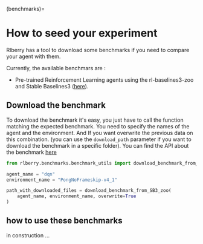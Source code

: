 (benchmarks)=

# How to seed your experiment

Rlberry has a tool to download some benchmarks if you need to compare your agent with them.

Currently, the available benchmars are :
 - Pre-trained Reinforcement Learning agents using the rl-baselines3-zoo and Stable Baselines3 ([here](https://github.com/DLR-RM/rl-trained-agents)).

## Download the benchmark
To download the benchmark it's easy, you just have to call the function matching the expected benchmark.
You need to specify the names of the agent and the environment. And If you want overwrite the previous data on this combination. (you can use the `download_path` parameter if you want to download the benchmark in a specific folder).
You can find the API about the benchmark [here](rlberry.benchmarks.benchmark_utils)

```python
from rlberry.benchmarks.benchmark_utils import download_benchmark_from_SB3_zoo

agent_name = "dqn"
environment_name = "PongNoFrameskip-v4_1"

path_with_downloaded_files = download_benchmark_from_SB3_zoo(
    agent_name, environment_name, overwrite=True
)
```

## how to use these benchmarks

in construction ...

